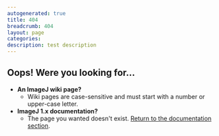```yaml
---
autogenerated: true
title: 404
breadcrumb: 404
layout: page
categories: 
description: test description
---
```


## Oops\! Were you looking for...

  - **An ImageJ wiki page?**
      - Wiki pages are case-sensitive and must start with a number or upper-case letter.
  - **ImageJ 1.x documentation?**
      - The page you wanted doesn't exist. [Return to the documentation section](https://imagej.net/index.html).
